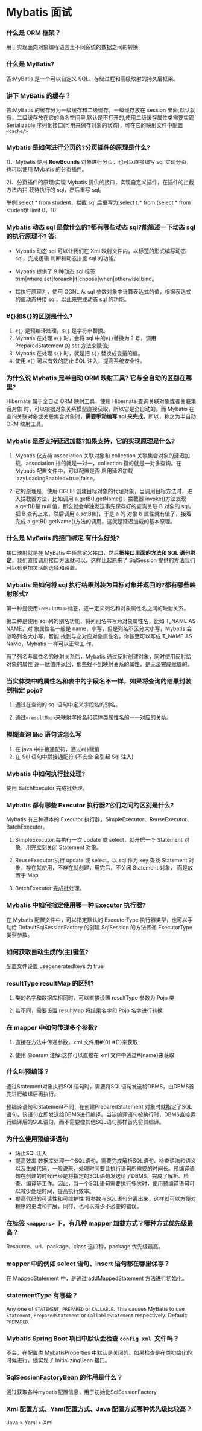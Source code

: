 # Mybatis 面试

### 什么是 ORM 框架？

用于实现面向对象编程语言里不同系统的数据之间的转换

### 什么是 MyBatis?

 答:MyBatis 是一个可以自定义 SQL、存储过程和高级映射的持久层框架。

### 讲下 MyBatis 的缓存？

 答:MyBatis 的缓存分为一级缓存和二级缓存，一级缓存放在 session 里面,默认就有，二级缓存放在它的命名空间里,默认是不打开的,使用二级缓存属性类需要实现 Serializable 序列化接口(可用来保存对象的状态)，可在它的映射文件中配置`<cache/>`

### Mybatis 是如何进行分页的?分页插件的原理是什么?

1)、Mybatis 使用 **RowBounds** 对象进行分页，也可以直接编写 sql 实现分页，也可以使用 Mybatis 的分页插件。

2)、分页插件的原理:实现 Mybatis 提供的接口，实现自定义插件，在插件的拦截方法内拦 截待执行的 sql，然后重写 sql。

举例:select * from student，拦截 sql 后重写为:select t.* from (select * from student)t limit 0，10

### Mybatis 动态 sql 是做什么的?都有哪些动态 sql?能简述一下动态 sql 的执行原理不? 答:

- Mybatis 动态 sql 可以让我们在 Xml 映射文件内，以标签的形式编写动态 sql，完成逻辑 判断和动态拼接 sql 的功能。

- Mybatis 提供了 9 种动态 sql 标签: trim|where|set|foreach|if|choose|when|otherwise|bind。

- 其执行原理为，使用 OGNL 从 sql 参数对象中计算表达式的值，根据表达式的值动态拼接 sql，以此来完成动态 sql 的功能。

### \#{}和${}的区别是什么?

1. `#{}` 是预编译处理，`${}` 是字符串替换。
2. Mybatis 在处理 `#{}` 时，会将 sql 中的`#{}`替换为 ? 号，调用 PreparedStatement 的 set 方法来赋值;
3. Mybatis 在处理 `${}` 时，就是把 `${}` 替换成变量的值。 
4. 使用 `#{}` 可以有效的防止 SQL 注入，提高系统安全性。

### 为什么说 Mybatis 是半自动 ORM 映射工具? 它与全自动的区别在哪里?

Hibernate 属于全自动 ORM 映射工具，使用 Hibernate 查询关联对象或者关联集合对象 时，可以根据对象关系模型直接获取，所以它是全自动的。而 Mybatis 在查询关联对象或关联集合对象时，**需要手动编写 sql 来完成**，所以，称之为半自动 ORM 映射工具。

### Mybatis 是否支持延迟加载?如果支持，它的实现原理是什么?

1. Mybatis 仅支持 association 关联对象和 collection 关联集合对象的延迟加载，association 指的就是一对一，collection 指的就是一对多查询。在 Mybatis 配置文件中，可以配置是否 启用延迟加载 lazyLoadingEnabled=true|false。

2. 它的原理是，使用 CGLIB 创建目标对象的代理对象，当调用目标方法时，进入拦截器方法，比如调用 a.getB().getName()，拦截器 invoke()方法发现 a.getB()是 null 值，那么就会单独发送事先保存好的查询关联 B 对象的 sql，把 B 查询上来，然后调用 a.setB(b)，于是 a 的 对象 b 属性就有值了，接着完成 a.getB().getName()方法的调用。这就是延迟加载的基本原理。

### 什么是 MyBatis 的接口绑定,有什么好处?

接口映射就是在 MyBatis 中任意定义接口，然后**把接口里面的方法和 SQL 语句绑定**，我们直接调用接口方法就可以，这样比起原来了 SqlSession 提供的方法我们可以有更加灵活的选择和设置。

### Mybatis 是如何将 sql 执行结果封装为目标对象并返回的?都有哪些映射形式?

第一种是使用`<resultMap>`标签，逐一定义列名和对象属性名之间的映射关系。

第二种是使用 sql 列的别名功能，将列别名书写为对象属性名，比如 T_NAME AS NAME，对 象属性名一般是 name，小写，但是列名不区分大小写，Mybatis 会忽略列名大小写，智能 找到与之对应对象属性名，你甚至可以写成 T_NAME AS NaMe，Mybatis 一样可以正常工 作。

有了列名与属性名的映射关系后，Mybatis 通过反射创建对象，同时使用反射给对象的属性 逐一赋值并返回，那些找不到映射关系的属性，是无法完成赋值的。

### 当实体类中的属性名和表中的字段名不一样，如果将查询的结果封装到指定 pojo? 

1. 通过在查询的 sql 语句中定义字段名的别名。 

2. 通过`<resultMap>`来映射字段名和实体类属性名的一一对应的关系。

### 模糊查询 like 语句该怎么写

1. 在 java 中拼接通配符，通过`#{}`赋值
2. 在 Sql 语句中拼接通配符 (不安全 会引起 Sql 注入)

### Mybatis 中如何执行批处理?

 使用 BatchExecutor 完成批处理。

###  Mybatis 都有哪些 Executor 执行器?它们之间的区别是什么?

Mybatis 有三种基本的 Executor 执行器，SimpleExecutor、ReuseExecutor、 BatchExecutor。

1. SimpleExecutor:每执行一次 update 或 select，就开启一个 Statement 对 象，用完立刻关闭 Statement 对象。

2. ReuseExecutor:执行 update 或 select，以 sql 作为 key 查找 Statement 对象，存在就使用，不存在就创建，用完后，不关闭 Statement 对象， 而是放置于 Map
3. BatchExecutor:完成批处理。

### Mybatis 中如何指定使用哪一种 Executor 执行器?

在 Mybatis 配置文件中，可以指定默认的 ExecutorType 执行器类型，也可以手动给 DefaultSqlSessionFactory 的创建 SqlSession 的方法传递 ExecutorType 类型参数。

### 如何获取自动生成的(主)键值?

 配置文件设置 usegeneratedkeys 为 true

### resultType resultMap 的区别?

1. 类的名字和数据库相同时，可以直接设置 resultType 参数为 Pojo 类

2. 若不同，需要设置 resultMap 将结果名字和 Pojo 名字进行转换

### 在 mapper 中如何传递多个参数?

1. 直接在方法中传递参数，xml 文件用#{0} #{1}来获取

2. 使用 @param 注解:这样可以直接在 xml 文件中通过#{name}来获取

### 什么叫预编译？

通过Statement对象执行SQL语句时，需要将SQL语句发送给DBMS，由DBMS首先进行编译后再执行。

预编译语句和Statement不同，在创建PreparedStatement 对象时就指定了SQL语句，该语句立即发送给DBMS进行编译。当该编译语句被执行时，DBMS直接运行编译后的SQL语句，而不需要像其他SQL语句那样首先将其编译。

### 为什么使用预编译语句

- 防止SQL注入
- 提高效率
  数据库处理一个SQL语句，需要完成解析SQL语句、检查语法和语义以及生成代码，一般说来，处理时间要比执行语句所需要的时间长。预编译语句在创建的时候已经是将指定的SQL语句发送给了DBMS，完成了解析、检查、编译等工作。因此，当一个SQL语句需要执行多次时，使用预编译语句可以减少处理时间，提高执行效率。
- 提高代码的可读性和可维护性 
   将参数与SQL语句分离出来，这样就可以方便对程序的更改和扩展，同样，也可以减少不必要的错误。 

### 在标签 `<mappers>` 下，有几种 mapper 加载方式？哪种方式优先级最高？

Resource、url、package、class 这四种，package 优先级最高。

### mapper 中的例如 select 语句、insert 语句都在哪里保存？

在 MappedStatement 中，是通过 addMappedStatement 方法进行初始化。

### statementType 有哪些？

Any one of `STATEMENT`, `PREPARED` or `CALLABLE`. This causes MyBatis to use `Statement`, `PreparedStatement` or `CallableStatement` respectively. Default: `PREPARED`.

### Mybatis Spring Boot 项目中默认会检查 `config.xml `文件吗？

不会，在配置类 MybatisProperties 中默认是关闭的。如果检查是在类初始化的时候进行，他实现了 InitializingBean 接口。

### SqlSessionFactoryBean 的作用是什么？

通过获取各种mybatis配置信息，用于初始化SqlSessionFactory

### Xml 配置方式、Yaml配置方式、Java 配置方式哪种优先级比较高？

Java > Yaml > Xml